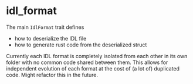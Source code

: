 # idl_format

The main `IdlFormat` trait defines
- how to deserialize the IDL file
- how to generate rust code from the deserialized struct

Currently each IDL format is completely isolated from each other in its own folder with no common code shared between them. This allows for independent evolution of each format at the cost of (a lot of) duplicated code. Might refactor this in the future.
